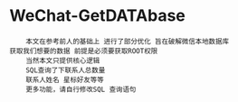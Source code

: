 # WeChat-GetDATAbase
        本文在参考前人的基础上 进行了部分优化 旨在破解微信本地数据库
	获取我们想要的数据 前提是必须要获取ROOT权限
        当然本文只提供核心逻辑 
        SQL查询了下联系人总数量
        联系人姓名 星标好友等等 
        更多功能，请自行修改SQL 查询语句 
       
